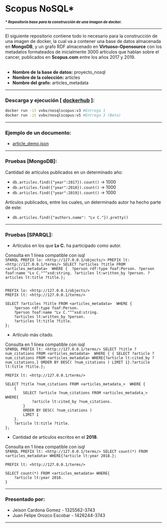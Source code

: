 # Scopus NoSQL*
_<strong><small>* Repositorio base para la construcción de una imagen de docker.</small></strong>_  
<hr>
El siguiente repositorio contiene todo lo necesario para la construcción de una imagen de docker, la cual va a contener una base de datos almacenada en <strong>MongoDB</strong>, y un grafo RDF almacenado en <strong>Virtuoso-Opensource</strong> con los metadatos formateados de inicialmente 3000 artículos que hablan sobre el cancer, publicados en <strong>Scopus.com</strong> entre los años 2017 y 2019. 
<br>
<br>  

- <strong>Nombre de la base de datos:</strong> proyecto_nosql  
- <strong>Nombre de la colección:</strong> articles  
- <strong>Nombre del grafo:</strong> articles_metadata  
<hr>

###  Descarga y ejecución [ <a href="https://hub.docker.com/r/vvbv/nosqlscopus">dockerhub</a> ]:

```bash
docker run -it vvbv/nosqlscopus:v3 #Entrega 1
docker run -it vvbv/nosqlscopus:v5 #Entrega 3 (Beta)
```
<hr>  

### Ejemplo de un documento:

- <a href="https://github.com/vvbv/Scopus-NoSQL/blob/master/article_demo.json"> article_demo.json</a>

<hr>

### Pruebas [MongoDB]:

Cantidad de artículos publicados en un determinado año:

- ```db.articles.find({"year":2017}).count()``` → 1000
- ```db.articles.find({"year":2018}).count()``` → 1000
- ```db.articles.find({"year":2019}).count()``` → 1000

Artículos publicados, entre los cuales, un 
determinado autor ha hecho parte de este:

- ```db.articles.find({"authors.name": "Lv C."}).pretty()```

<hr>

### Pruebas [SPARQL]:
- Artículos en los que <strong>Lv C.</strong> ha participado como autor.  

Consulta en 1 linea compatible con isql  
```SPARQL PREFIX lo: <http://127.0.0.1/objects/> PREFIX lt: <http://127.0.0.1/terms/> SELECT ?articles ?title FROM <articles_metadata>  WHERE {  ?person rdf:type foaf:Person. ?person foaf:name "Lv C."^^xsd:string. ?articles lt:written_by ?person. ?articles lt:title ?title.};```  

```sparql

PREFIX lo: <http://127.0.0.1/objects/> 
PREFIX lt: <http://127.0.0.1/terms/> 

SELECT ?articles ?title FROM <articles_metadata>  WHERE { 
    ?person rdf:type foaf:Person.
    ?person foaf:name "Lv C."^^xsd:string.
    ?articles lt:written_by ?person.
    ?articles lt:title ?title.
};
```
  
- Artículo más citado.   

Consulta en 1 linea compatible con isql  
```SPARQL PREFIX lt: <http://127.0.0.1/terms/> SELECT ?title ?num_citations FROM <articles_metadata>  WHERE { { SELECT ?article ?num_citations FROM <articles_metadata> WHERE{?article lt:cited_by ?num_citations.} ORDER BY DESC( ?num_citations ) LIMIT 1}.?article lt:title ?title.};```

```sparql
PREFIX lt: <http://127.0.0.1/terms/>

SELECT ?title ?num_citations FROM <articles_metadata_>  WHERE {
    {
        SELECT ?article ?num_citations FROM <articles_metadata_> WHERE{
            ?article lt:cited_by ?num_citations.
        } 
        ORDER BY DESC( ?num_citations )
        LIMIT 1
    }.
    ?article lt:title ?title.
}; 
```

- Cantidad de artículos escritos en el **2018**.   

Consulta en 1 linea compatible con isql  
```SPARQL PREFIX lt: <http://127.0.0.1/terms/> SELECT count(*) FROM <articles_metadata> WHERE{?article lt:year 2018.};```

```sparql
PREFIX lt: <http://127.0.0.1/terms/>

SELECT count(*) FROM <articles_metadata> WHERE{
    ?article lt:year 2018.
} 
```

<hr>

### Presentado por:
- Jeison Cardona Gomez - 1325562-3743
- Juan Felipe Orozco Escobar - 1426244-3743
<hr>
